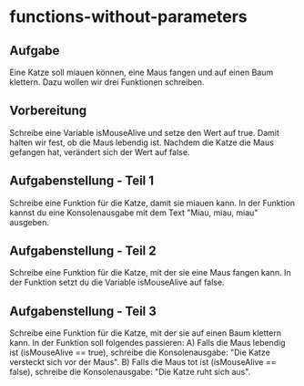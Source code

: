 # functions-without-parameters

## Aufgabe
Eine Katze soll miauen können, eine Maus fangen und auf einen Baum klettern.
Dazu wollen wir drei Funktionen schreiben.

## Vorbereitung
Schreibe eine Variable isMouseAlive und setze den Wert auf true. Damit halten wir fest, ob die Maus lebendig ist. Nachdem die Katze die Maus gefangen hat, verändert sich der Wert auf false.

## Aufgabenstellung - Teil 1
Schreibe eine Funktion für die Katze, damit sie miauen kann.
In der Funktion kannst du eine Konsolenausgabe mit dem Text "Miau, miau, miau" ausgeben.

## Aufgabenstellung - Teil 2
Schreibe eine Funktion für die Katze, mit der sie eine Maus fangen kann.
In der Funktion setzt du die Variable isMouseAlive auf false.

## Aufgabenstellung - Teil 3
Schreibe eine Funktion für die Katze, mit der sie auf einen Baum klettern kann.
In der Funktion soll folgendes passieren:
A) Falls die Maus lebendig ist (isMouseAlive == true), schreibe die Konsolenausgabe: "Die Katze versteckt sich vor der Maus".
B) Falls die Maus tot ist (isMouseAlive == false), schreibe die Konsolenausgabe: "Die Katze ruht sich aus".
